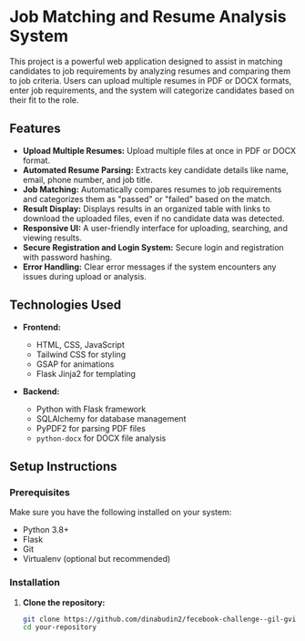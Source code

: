 # Job Matching and Resume Analysis System

This project is a powerful web application designed to assist in matching candidates to job requirements by analyzing resumes and comparing them to job criteria. Users can upload multiple resumes in PDF or DOCX formats, enter job requirements, and the system will categorize candidates based on their fit to the role. 

## Features

- **Upload Multiple Resumes:** Upload multiple files at once in PDF or DOCX format.
- **Automated Resume Parsing:** Extracts key candidate details like name, email, phone number, and job title.
- **Job Matching:** Automatically compares resumes to job requirements and categorizes them as "passed" or "failed" based on the match.
- **Result Display:** Displays results in an organized table with links to download the uploaded files, even if no candidate data was detected.
- **Responsive UI:** A user-friendly interface for uploading, searching, and viewing results.
- **Secure Registration and Login System:** Secure login and registration with password hashing.
- **Error Handling:** Clear error messages if the system encounters any issues during upload or analysis.

## Technologies Used

- **Frontend:**
  - HTML, CSS, JavaScript
  - Tailwind CSS for styling
  - GSAP for animations
  - Flask Jinja2 for templating

- **Backend:**
  - Python with Flask framework
  - SQLAlchemy for database management
  - PyPDF2 for parsing PDF files
  - `python-docx` for DOCX file analysis

## Setup Instructions

### Prerequisites

Make sure you have the following installed on your system:
- Python 3.8+
- Flask
- Git
- Virtualenv (optional but recommended)

### Installation

1. **Clone the repository:**
   ```bash
   git clone https://github.com/dinabudin2/fecebook-challenge--gil-gvirts.git
   cd your-repository
